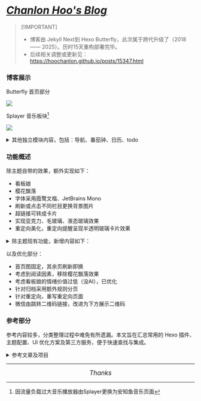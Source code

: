 # ***[Chanlon Hoo's Blog](https://hoochanlon.github.io/)***

>  [!IMPORTANT]
> * 博客由 Jekyll Next到 Hexo Butterfly，此次属于跨代升级了（2018 —— 2025）。历时15天重构部署完毕。
> * 后续相关调整或更新见：https://hoochanlon.github.io/posts/15347.html


### 博客展示

Butterfly 首页部分

![ ](https://tu.zbhz.org/i/2025/10/12/10v8rcq.jpg)

<!-- ![ ](https://tu.zbhz.org/i/2025/10/12/112gauh.jpg) -->

Splayer 音乐板块[^1]

[^1]: 因流量负载过大音乐播放器由Splayer更换为安知鱼音乐页面

![ ](http://image.aibochinese.com/i/2025/10/12/12ruhwr.jpg)

<!-- ![ ](http://image.aibochinese.com/i/2025/10/12/12rud51.jpg) -->


<details>
<summary>其他独立模块内容，包括：导航、番茄钟、日历、todo</summary>

自用导航

![ ](https://tu.zbhz.org/i/2025/10/12/12f4lrr.png)

日历、番茄钟、todo

![ ](https://tu.zbhz.org/i/2025/10/12/12dvoeu.jpg)

</details>


### 功能概述 

除主题自带的效果，额外实现如下：
* 看板娘
* 樱花飘落
* 字体采用霞鹜文楷、JetBrains Mono 
* 刷新或点击不同栏目更换背景图片
* 超链接可转成卡片
* 实现亚克力、毛玻璃、液态玻璃效果
* 重定向美化，重定向提醒呈现半透明玻璃卡片效果


<details>
<summary>除主题现有功能，新增内容如下：</summary>

* AI摘要
* 天气
* 导航
* todo  
* 日历
* 时钟 
* 重要日期倒计时
* 番茄钟
* 站点后台数据分析
* 博客文章信息统计
* <s>文章过期提示(主题现有)</s>  
* 文章加密
</details>

以及优化部分：

* 首页图固定，其余页刷新即换
* 考虑到阅读因素，移除樱花飘落效果
* 考虑看板娘的情绪价值过低（没AI），已优化
* 针对归档采用额外规则分页
* 针对重定向，重写重定向页面
* 微信由跳转二维码链接，改进为下方展示二维码



### 参考部分

参考内容较多，分类整理过程中难免有所遗漏。本文旨在汇总常用的 Hexo 插件、主题配置、UI 优化方案及第三方服务，便于快速查找与集成。

<details>

<summary>参考文章及项目</summary>

#### 内容相关链接

* [HCLonely Blog - Hexo 博客美化](https://blog.hclonely.com/posts/57bd67ce/)
* [使用Charts插件给Butterfly增加统计图表 | Guo Le's Blog](https://blog.guole.fun/posts/18158/)
* [Hexo 博客文章统计图](https://blog.eurkon.com/post/1213ef82.html)
* [Next 7.0+ 实现文章加密 | Alex_McAvoy](https://alex-mcavoy.github.io/hexo/483939e0.html)
* [Hexo博客进阶：为 Next 主题添加 Waline 评论系统 | 小谢的小站](https://qianfanguojin.top/2022/01/eb4966ce759b.html)
* [使用abbrlink生成永久链接 | RikoNekoの猫窝](https://www.rikoneko.xyz/posts/b40f8ae4/index.html)
* [Hexo的Butterfly主题 添加AI摘要 | ZiMu](https://www.myzimu.com/post/978df16.html)
* [安装 | TianliGPT](https://docs_s.tianli0.top/install.html)
* [gulp 压缩 hexo 博客的静态资源（css、js、html） | 马斯克的赛博空间](https://macin.top/posts/4be968a2/index.html)
* [Tag Plugins Plus | Akilarの糖果屋](https://akilar.top/posts/615e2dec/)
* [Butterfly外挂标签用法学习](https://www.yooupi.site/posts/235523-d25a2ac1.html)
* [butterfly常用标签外挂](https://blog.pushihao.com/article/a2b56279.html)
* [暴涨75k星！本地部署超强备忘录Memos，不只是记笔记！ - 知乎](https://zhuanlan.zhihu.com/p/1926331659915104675)

#### UI/渲染优化

* [hexo-theme-butterfly 修改分割线的样式 - 洛语 の Blog](https://luoyuy.top/posts/5c76ad4123cd/)
* [Hexo-Butterfly主题解决B站视频自适应的方法-我不是咕咕鸽](https://blog.laoda.de/archives/bilibili-video-adaptation-hexo-butterfly)
* [Butterfly 文檔(三) 主題配置 | Butterfly](https://butterfly.js.org/posts/4aa8abbe/)
* [【Hexo】使用hexo-markdown-it实现渲染markdown脚注能力 | 慕雪的寒舍](https://blog.musnow.top/posts/8330674478/index.html)
* [【Hexo】更高级的Markdown渲染器 | Everett Rain](https://blog.everettrain.cn/2024/12/11/更高级的Markdown渲染器/)
* [Butterfly 主题更改字体 | 开罗猫老大](https://www.smathsp.com/post/202504272045.html)
* [hexo+butterfly 导航栏居中 | LUCKYLYH](https://www.luckylyh.top/post/8efe842b.html)
* [Butterfly 主题一图流背景及文章顶部图修改 | Gzzz's Blog](https://blog.gzzz.pro/posts/22283ba3/index.html)
* [butterfly主题美化之背景毛玻璃效果 | Welcome To My-Blog](https://eisem.github.io/2025/03/08/butter/)
* [Hexo动态效果 | LuosBlog](https://seashore.top/Blog_ButterFly/2024/03/22/Hexo动态效果/)
* [Butterfly 引入卡片链接 | 欢迎来到爱谦 717 的博客](https://bczblog.online/2025/08/28/Butterfly/Butterfly 引入卡片链接/index.html)
* [Add Blog Animation – Wowjs](https://akilar.top/posts/abab51cf)
* [Butterffly 分类页和标签页隐藏侧栏](https://blog.eurkon.com/post/d498d8b1.html)
* [Butterfly导航栏美化 | June's Blog](https://blog.june-pj.cn/posts/7bed0b4e/)
* [解决Butterfly页脚养鱼在切换页面时不生效的问题](https://ihave.news/post/20240818194045.html)
* [懒加载动画效果](https://butterfly.js.org/posts/198a4240/?highlight=loading)


####  插件与功能扩展

* [自定義側邊欄 | Butterfly](https://butterfly.js.org/posts/ea33ab97/#例子)
* [Butterfly:为博客添加微软Clarity数据统计 | YvYang's Blog](https://blog.yvyang.fun/posts/48347/index.HTML)
* [aristorechina/Tomodoro_Chinese: 一款带有画中画模式、白噪声生成、任务等功能的番茄钟 Web 应用！](https://github.com/aristorechina/Tomodoro_Chinese)
* [fletchto99/hexo-sliding-spoiler: A sliding spoiler for hexo](https://github.com/fletchto99/hexo-sliding-spoiler)
* [ricocc/uiineed-todo-list: Todo List Online - Minimalist, No-Login Required Web Todo App](https://github.com/ricocc/uiineed-todo-list)
* [xyxc0673/calendar-remark: A simple calendar with nice design for remarking a date](https://github.com/xyxc0673/calendar-remark)
* [stevenjoezhang/live2d-widget: 把萌萌哒的看板娘抱回家 (ノ≧∇≦)ノ | Live2D widget for web platform](https://github.com/stevenjoezhang/live2d-widget)
* [hexo 搭建一个音乐馆 | Peter-JiY's Blog](https://peter-jiy.github.io/post/20241118152148.html)
* [hexo配置安知鱼音乐页面](https://wenjiew-astro.github.io/2025/09/01/hexo%E9%85%8D%E7%BD%AE%E5%AE%89%E7%9F%A5%E9%B1%BC%E9%9F%B3%E4%B9%90%E9%A1%B5%E9%9D%A2/index.html)
* [NeteaseCloudMusicApiEnhanced/api-enhanced: 🔍 A revival project for NeteaseCloudMusicApi Node.js Services || 网易云音乐 API 备份 + 增强 || 本项目自原版v4.28.0版本后开始自行维护](https://github.com/neteasecloudmusicapienhanced/api-enhanced)
* [imsyy/SPlayer: 🎉 一个简约的音乐播放器，支持逐字歌词，下载歌曲，展示评论区，音乐云盘及歌单管理，音乐频谱，移动端基础适配 | 网易云音乐 | A minimalist music player](https://github.com/imsyy/SPlayer)
* [SPlayer部署指南 - 部署一个免费强大的第三方网易云音乐播放器 | My Space (๑•̀ㅂ•́)و✧](https://www.focalors.ltd/article/splayer-deployment)
* [butterfly 的魔改记录 | qxdn的乐园](https://qianxu.run/butterfly-custom/index.html#信封留言板)（#信封留言板）
* [信笺样式留言板 | Akilarの糖果屋](https://akilar.top/posts/e2d3c450/)
* [tianyaxiang/NavSphere: NavSphere： 一个基于 Github 存储的网址导航程序 支持一键部署至 Vercel，数据存储在 Github，零成本搭建一个网站导航！](https://github.com/tianyaxiang/NavSphere)
* [写了一份手把手教你部署导航站管理系统的指南，请查收](https://mp.weixin.qq.com/s/90LUmKilfLZfc5L63Ej3Sg)
* [时间插件（ClockZone）](https://clockzone.net/)
* [时间插件（Time.is）](https://time.is/zh/widgets)
* [天气插件](https://weatherwidget.org/zh/)
* [【butterfly】分类磁贴插件版 | 雷雷的个人博客](https://ll.sc.cn/posts/ab72/)
* [butterfly主题魔改10：分类页面魔改 | kukualのblog](https://kukual.github.io/posts/a7bebfb0/index.html)
* [hoochanlon/hexo-butterfly-category-card-fork: hexo-butterfly-category-card-fork](https://github.com/hoochanlon/hexo-butterfly-category-card-fork)
* [Butterfly日历卡片](https://blog.june-pj.cn/posts/c8344523)
* [Hexo添加访客信息和地图](https://1477017264.github.io/posts/22511/)
* https://artitalk.js.org

####  部署与自动化

* [Hexo + GitHub Actions 实现自动化部署完整指南 | GoofySatoshi's Blog](https://icarus-blog.top/2025/08/29/Hexo-GitHub-Actions-实现自动化部署完整指南/index.html)

#### font awesome图标对应字符编码表

- [font awesome图标对应字符编码表](https://www.cnblogs.com/ytkah/p/12605237.html)
- [Font Awesome 5.15.2 版本全部图标Unicode对照表大全](https://fa.uutool.cn/unicode/5.15.2/)

#### 壁纸

* [pexels](https://www.pexels.com/zh-cn)（照片式）
* [wallspic](https://wallspic.com/)（以终端适配为主）
* [wallhaven.cc](https://wallhaven.cc/) （各类图片搜索）
* [动漫图片超分辨率 Real-CUGAN](https://real-cugan.animesales.xyz/)
* [随机二次元图片API接口 - 免费高清动漫壁纸服务 | UAPI](https://uapis.cn/docs/api-reference/get-random-image)
* [butterfly随机背景最简单的写法 | 小冰博客](https://zfe.space/post/55346.html)

#### 加载动画

* https://loading.io
* https://css-loaders.com
* https://tenor.com
* https://products.conholdate.app

#### AI

- [chatgpt](https://chatgpt.com/)
- [copilot](https://copilot.microsoft.com/)
- [deepseek](https://www.deepseek.com/)

</details>

---

<p align="center">
<em><span style="font-size: 1.2em;">Thanks</span></em>
</p>

